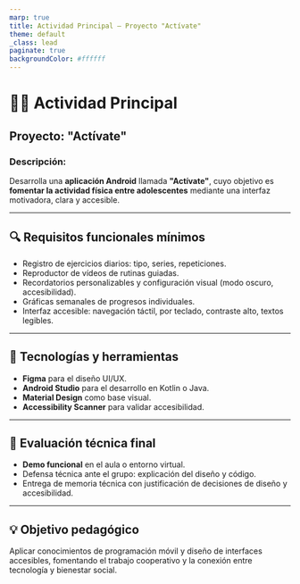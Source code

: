 ```yaml
---
marp: true
title: Actividad Principal – Proyecto "Actívate"
theme: default
_class: lead
paginate: true
backgroundColor: #ffffff
---
```


# 🏃‍♀️ Actividad Principal  
## Proyecto: "Actívate"

### Descripción:

Desarrolla una **aplicación Android** llamada **"Actívate"**, cuyo objetivo es **fomentar la actividad física entre adolescentes** mediante una interfaz motivadora, clara y accesible.

---

## 🔍 Requisitos funcionales mínimos

- Registro de ejercicios diarios: tipo, series, repeticiones.
- Reproductor de vídeos de rutinas guiadas.
- Recordatorios personalizables y configuración visual (modo oscuro, accesibilidad).
- Gráficas semanales de progresos individuales.
- Interfaz accesible: navegación táctil, por teclado, contraste alto, textos legibles.

---

## 🧰 Tecnologías y herramientas

- **Figma** para el diseño UI/UX.
- **Android Studio** para el desarrollo en Kotlin o Java.
- **Material Design** como base visual.
- **Accessibility Scanner** para validar accesibilidad.

---

## 🧪 Evaluación técnica final

- **Demo funcional** en el aula o entorno virtual.
- Defensa técnica ante el grupo: explicación del diseño y código.
- Entrega de memoria técnica con justificación de decisiones de diseño y accesibilidad.

---

## 💡 Objetivo pedagógico

Aplicar conocimientos de programación móvil y diseño de interfaces accesibles, fomentando el trabajo cooperativo y la conexión entre tecnología y bienestar social.


